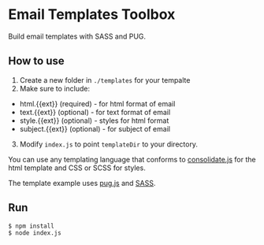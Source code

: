 # Email Templates Toolbox
Build email templates with SASS and PUG.

## How to use
1. Create a new folder in `./templates` for your tempalte
2. Make sure to include:
  - html.{{ext}} (required) - for html format of email
  - text.{{ext}} (optional) - for text format of email
  - style.{{ext}} (optional) - styles for html format
  - subject.{{ext}} (optional) - for subject of email
3. Modify `index.js` to point `templateDir` to your directory.

You can use any templating language that conforms to [consolidate.js](https://www.npmjs.com/package/consolidate) for the html template and CSS or SCSS for styles.

The template example uses [pug.js](https://pugjs.org) and [SASS](https://sass-lang.com).

## Run
```
$ npm install
$ node index.js
```
